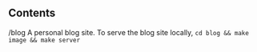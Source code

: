 Contents
---------

/blog
  A personal blog site. To serve the blog site locally, `cd blog && make image && make server`
